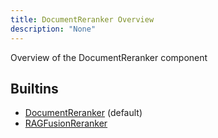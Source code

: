 ```yaml
---
title: DocumentReranker Overview
description: "None"
---
```

Overview of the DocumentReranker component
## Builtins
* [DocumentReranker](/docs/components/documentreranker/documentreranker/) (default)
* [RAGFusionReranker](/docs/components/ragfusionreranker/ragfusionreranker/)